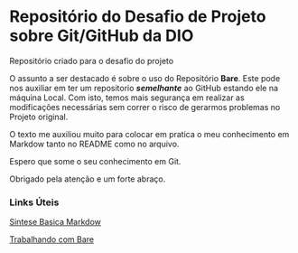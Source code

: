 # Repositório do Desafio de Projeto sobre Git/GitHub da DIO
Repositório criado para o desafio do projeto

O assunto a ser destacado é sobre o uso do Repositório **Bare**. Este pode nos auxiliar em ter um repositorio ***semelhante*** ao GitHub estando ele na máquina Local.
Com isto, temos mais segurança em realizar as modificações necessárias sem correr o risco de gerarmos problemas no Projeto original. 

O texto me auxiliou muito para colocar em pratica o meu conhecimento em Markdow tanto no README como no arquivo.

Espero que some o seu conhecimento em Git. 

Obrigado pela atenção e um forte abraço.

### Links Úteis
[Sintese Basica Markdow](https://www.markdownguide.org/basic-syntax/)

[Trabalhando com Bare](https://www.geeksforgeeks.org/working-with-git-repositories/)
